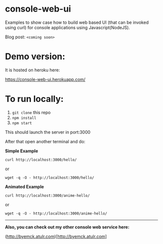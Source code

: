 # console-web-ui

Examples to show case how to build web based UI (that can be invoked using curl) for console applications using Javascript(NodeJS).

Blog post: `<coming soon>`

# Demo version:

It is hosted on heroku here:

https://console-web-ui.herokuapp.com/


# To run locally:

1. `git clone` this repo
2. `npm install`
3. `npm start`

This should launch the server in port:3000

After that open another terminal and do:

**Simple Example**

`curl http://localhost:3000/hello/`

or

`wget -q -O - http://localhost:3000/hello/`


**Animated Example**

`curl http://localhost:3000/anime-hello/`

or

`wget -q -O - http://localhost:3000/anime-hello/`

-------------------


**Also, you can check out my other console web service here:** 

(http://byemck.atulr.com)[http://byemck.atulr.com]